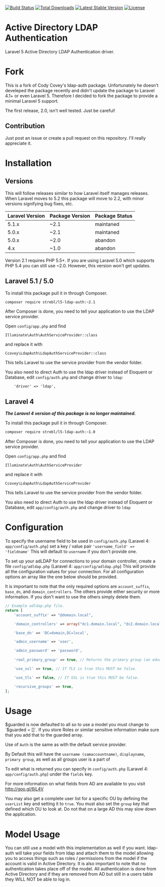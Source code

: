 [![Build Status](https://img.shields.io/travis/strebl/ldap-auth.svg?style=flat-square)](https://travis-ci.org/strebl/ldap-auth)
[![Total Downloads](https://img.shields.io/packagist/dt/strebl/l5-ldap-auth.svg?style=flat-square)](https://packagist.org/packages/strebl/l5-ldap-auth)
[![Latest Stable Version](https://img.shields.io/packagist/v/strebl/l5-ldap-auth.svg?style=flat-square)](https://packagist.org/packages/strebl/l5-ldap-auth)
[![License](https://img.shields.io/packagist/l/strebl/l5-ldap-auth.svg?style=flat-square)](https://packagist.org/packages/strebl/l5-ldap-auth)

Active Directory LDAP Authentication
=========

Laravel 5 Active Directory LDAP Authentication driver. 

Fork
====

This is a fork of Cody Covey's ldap-auth package. Unfortunately he doesn't develeped the package recently and didn't update the package to Laravel 4.1+ or even Laravel 5. Therefore I decided to fork the package to provide a minimal Laravel 5 support.

The first release, 2.0, isn't well tested. Just be careful!

Contribution
------------
Just post an issue or create a pull request on this repository. I'll really appreciate it.

Installation
============

Versions
---------

This will follow releases similar to how Laravel itself manages releases. When Laravel moves to 5.2 this package will move to 2.2, with minor versions signifying bug fixes, etc.

| Laravel Version | Package Version | Package Status |
|-----------------|-----------------|----------------| 
| 5.1.x			  | ~2.1	 	    | maintaned 	 |
| 5.0.x 		  | ~2.1	 	    | maintaned 	 |
| 5.0.x 		  | ~2.0	 	    | abandon 	 	 |
| 4.x 			  | ~1.0	 	    | abandon		 |

Version 2.1 requires PHP 5.5+. If you are using Laravel 5.0 which supports PHP 5.4 you can still use ~2.0. However, this version won't get updates.

Laravel 5.1 / 5.0
---------

To install this package pull it in through Composer.

```bash
composer require strebl/l5-ldap-auth:~2.1
```

After Composer is done, you need to tell your application to use the LDAP service provider.

Open `config/app.php` and find

`Illuminate\Auth\AuthServiceProvider::class`

and replace it with

`Ccovey\LdapAuth\LdapAuthServiceProvider::class`

This tells Laravel to use the service provider from the vendor folder.

You also need to direct Auth to use the ldap driver instead of Eloquent or Database, edit `config/auth.php` and change driver to `ldap`:

```
    'driver' => 'ldap',
```

Laravel 4
---------
***The Laravel 4 version of this package is no longer maintained.***

To install this package pull it in through Composer.

```bash
composer require strebl/l5-ldap-auth:~1.0
```

After Composer is done, you need to tell your application to use the LDAP service provider.

Open `config/app.php` and find

`Illuminate\Auth\AuthServiceProvider`

and replace it with

`Ccovey\LdapAuth\LdapAuthServiceProvider`

This tells Laravel to use the service provider from the vendor folder.

You also need to direct Auth to use the ldap driver instead of Eloquent or Database, edit `app/config/auth.php` and change driver to `ldap`

Configuration
=============
To specify the username field to be used in `config/auth.php` (Laravel 4: `app/config/auth.php`) set a key / value pair `'username_field' => 'fieldname'` This will default to `username` if you don't provide one.

To set up your adLDAP for connections to your domain controller, create a file `config/adldap.php` (Laravel 4: `app/config/adldap.php`) This will provide all the configuration values for your connection. For all configuration options an array like the one below should be provided.

It is important to note that the only required options are `account_suffix`, `base_dn`, and `domain_controllers`. The others provide either security or more information. If you don't want to use the others simply delete them.

```php
// Example adldap.php file.
return [
	'account_suffix' => "@domain.local",

	'domain_controllers' => array("dc1.domain.local", "dc2.domain.local"), // An array of domains may be provided for load balancing.

	'base_dn' => 'DC=domain,DC=local',

	'admin_username' => 'user',

	'admin_password' => 'password',
	
	'real_primary_group' => true, // Returns the primary group (an educated guess).

	'use_ssl' => true, // If TLS is true this MUST be false.

	'use_tls' => false, // If SSL is true this MUST be false.

	'recursive_groups' => true,
];
```

Usage
======

$guarded is now defaulted to all so to use a model you must change to `$guarded = []`. If you store Roles or similar sensitive information make sure that you add that to the guarded array.

Use of `Auth` is the same as with the default service provider.

By Default this will have the `username (samaccountname)`, `displayname`, `primary group`, as well as all groups user is a part of

To edit what is returned you can specify in `config/auth.php` (Laravel 4: `app/config/auth.php`) under the `fields` key.

For more information on what fields from AD are available to you visit http://goo.gl/6jL4V

You may also get a complete user list for a specific OU by defining the `userList` key and setting it to `true`. You must also set the `group` key that defined which OU to look at. Do not that on a large AD this may slow down the application.

Model Usage
===========

You can still use a model with this implementation as well if you want. ldap-auth will take your fields from ldap and attach them to the model allowing you to access things such as roles / permissions from the model if the account is valid in Active Directory. It is also important to note that no authentication takes place off of the model. All authentication is done from Active Directory and if they are removed from AD but still in a users table they WILL NOT be able to log in.
